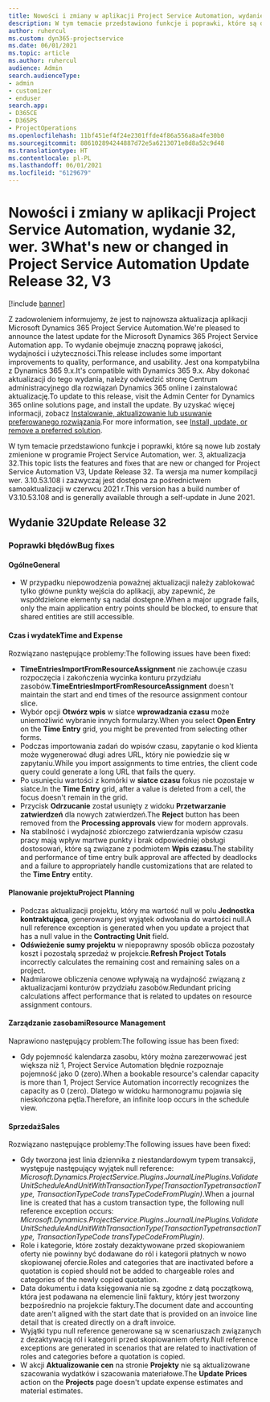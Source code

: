 ```yaml
---
title: Nowości i zmiany w aplikacji Project Service Automation, wydanie 32, wer. 3
description: W tym temacie przedstawiono funkcje i poprawki, które są dostepne w programie Project Service Automation, aktualizacja 32, wer. 3.
author: ruhercul
ms.custom: dyn365-projectservice
ms.date: 06/01/2021
ms.topic: article
ms.author: ruhercul
audience: Admin
search.audienceType:
- admin
- customizer
- enduser
search.app:
- D365CE
- D365PS
- ProjectOperations
ms.openlocfilehash: 11bf451ef4f24e2301ffde4f86a556a8a4fe30b0
ms.sourcegitcommit: 886102894244887d72e5a6213071e8d8a52c9d48
ms.translationtype: HT
ms.contentlocale: pl-PL
ms.lasthandoff: 06/01/2021
ms.locfileid: "6129679"
---
```

# <a name="whats-new-or-changed-in-project-service-automation-update-release-32-v3"></a><span data-ttu-id="d57a3-103">Nowości i zmiany w aplikacji Project Service Automation, wydanie 32, wer. 3</span><span class="sxs-lookup"><span data-stu-id="d57a3-103">What's new or changed in Project Service Automation Update Release 32, V3</span></span>

[!include [banner](../includes/psa-now-project-operations.md)]

<span data-ttu-id="d57a3-104">Z zadowoleniem informujemy, że jest to najnowsza aktualizacja aplikacji Microsoft Dynamics 365 Project Service Automation.</span><span class="sxs-lookup"><span data-stu-id="d57a3-104">We're pleased to announce the latest update for the Microsoft Dynamics 365 Project Service Automation app.</span></span> <span data-ttu-id="d57a3-105">To wydanie obejmuje znaczną poprawę jakości, wydajności i użyteczności.</span><span class="sxs-lookup"><span data-stu-id="d57a3-105">This release includes some important improvements to quality, performance, and usability.</span></span> <span data-ttu-id="d57a3-106">Jest ona kompatybilna z Dynamics 365 9.x.</span><span class="sxs-lookup"><span data-stu-id="d57a3-106">It's compatible with Dynamics 365 9.x.</span></span> <span data-ttu-id="d57a3-107">Aby dokonać aktualizacji do tego wydania, należy odwiedzić stronę Centrum administracyjnego dla rozwiązań Dynamics 365 online i zainstalować aktualizację.</span><span class="sxs-lookup"><span data-stu-id="d57a3-107">To update to this release, visit the Admin Center for Dynamics 365 online solutions page, and install the update.</span></span> <span data-ttu-id="d57a3-108">By uzyskać więcej informacji, zobacz [Instalowanie, aktualizowanie lub usuwanie preferowanego rozwiązania](/power-platform/admin/install-remove-preferred-solution).</span><span class="sxs-lookup"><span data-stu-id="d57a3-108">For more information, see [Install, update, or remove a preferred solution](/power-platform/admin/install-remove-preferred-solution).</span></span>

<span data-ttu-id="d57a3-109">W tym temacie przedstawiono funkcje i poprawki, które są nowe lub zostały zmienione w programie Project Service Automation, wer. 3, aktualizacja 32.</span><span class="sxs-lookup"><span data-stu-id="d57a3-109">This topic lists the features and fixes that are new or changed for Project Service Automation V3, Update Release 32.</span></span> <span data-ttu-id="d57a3-110">Ta wersja ma numer kompilacji wer. 3.10.53.108 i zazwyczaj jest dostępna za pośrednictwem samoaktualizacji w czerwcu 2021 r.</span><span class="sxs-lookup"><span data-stu-id="d57a3-110">This version has a build number of V3.10.53.108 and is generally available through a self-update in June 2021.</span></span>

## <a name="update-release-32"></a><span data-ttu-id="d57a3-111">Wydanie 32</span><span class="sxs-lookup"><span data-stu-id="d57a3-111">Update Release 32</span></span>

### <a name="bug-fixes"></a><span data-ttu-id="d57a3-112">Poprawki błędów</span><span class="sxs-lookup"><span data-stu-id="d57a3-112">Bug fixes</span></span>

#### <a name="general"></a><span data-ttu-id="d57a3-113">Ogólne</span><span class="sxs-lookup"><span data-stu-id="d57a3-113">General</span></span>

- <span data-ttu-id="d57a3-114">W przypadku niepowodzenia poważnej aktualizacji należy zablokować tylko główne punkty wejścia do aplikacji, aby zapewnić, że współdzielone elementy są nadal dostępne.</span><span class="sxs-lookup"><span data-stu-id="d57a3-114">When a major upgrade fails, only the main application entry points should be blocked, to ensure that shared entities are still accessible.</span></span>

#### <a name="time-and-expense"></a><span data-ttu-id="d57a3-115">Czas i wydatek</span><span class="sxs-lookup"><span data-stu-id="d57a3-115">Time and Expense</span></span>

<span data-ttu-id="d57a3-116">Rozwiązano następujące problemy:</span><span class="sxs-lookup"><span data-stu-id="d57a3-116">The following issues have been fixed:</span></span>

- <span data-ttu-id="d57a3-117">**TimeEntriesImportFromResourceAssignment** nie zachowuje czasu rozpoczęcia i zakończenia wycinka konturu przydziału zasobów.</span><span class="sxs-lookup"><span data-stu-id="d57a3-117">**TimeEntriesImportFromResourceAssignment** doesn't maintain the start and end times of the resource assignment contour slice.</span></span>
- <span data-ttu-id="d57a3-118">Wybór opcji **Otwórz wpis** w siatce **wprowadzania czasu** może uniemożliwić wybranie innych formularzy.</span><span class="sxs-lookup"><span data-stu-id="d57a3-118">When you select **Open Entry** on the **Time Entry** grid, you might be prevented from selecting other forms.</span></span>
- <span data-ttu-id="d57a3-119">Podczas importowania zadań do wpisów czasu, zapytanie o kod klienta może wygenerować długi adres URL, który nie powiedzie się w zapytaniu.</span><span class="sxs-lookup"><span data-stu-id="d57a3-119">While you import assignments to time entries, the client code query could generate a long URL that fails the query.</span></span>
- <span data-ttu-id="d57a3-120">Po usunięciu wartości z komórki w **siatce czasu** fokus nie pozostaje w siatce.</span><span class="sxs-lookup"><span data-stu-id="d57a3-120">In the **Time Entry** grid, after a value is deleted from a cell, the focus doesn't remain in the grid.</span></span>
- <span data-ttu-id="d57a3-121">Przycisk **Odrzucanie** został usunięty z widoku **Przetwarzanie zatwierdzeń** dla nowych zatwierdzeń.</span><span class="sxs-lookup"><span data-stu-id="d57a3-121">The **Reject** button has been removed from the **Processing approvals** view for modern approvals.</span></span>
- <span data-ttu-id="d57a3-122">Na stabilność i wydajność zbiorczego zatwierdzania wpisów czasu pracy mają wpływ martwe punkty i brak odpowiedniej obsługi dostosowań, które są związane z podmiotem **Wpis czasu**.</span><span class="sxs-lookup"><span data-stu-id="d57a3-122">The stability and performance of time entry bulk approval are affected by deadlocks and a failure to appropriately handle customizations that are related to the **Time Entry** entity.</span></span>

#### <a name="project-planning"></a><span data-ttu-id="d57a3-123">Planowanie projektu</span><span class="sxs-lookup"><span data-stu-id="d57a3-123">Project Planning</span></span>

- <span data-ttu-id="d57a3-124">Podczas aktualizacji projektu, który ma wartość null w polu **Jednostka kontraktująca**, generowany jest wyjątek odwołania do wartości null.</span><span class="sxs-lookup"><span data-stu-id="d57a3-124">A null reference exception is generated when you update a project that has a null value in the **Contracting Unit** field.</span></span>
- <span data-ttu-id="d57a3-125">**Odświeżenie sumy projektu** w niepoprawny sposób oblicza pozostały koszt i pozostałą sprzedaż w projekcie.</span><span class="sxs-lookup"><span data-stu-id="d57a3-125">**Refresh Project Totals** incorrectly calculates the remaining cost and remaining sales on a project.</span></span>
- <span data-ttu-id="d57a3-126">Nadmiarowe obliczenia cenowe wpływają na wydajność związaną z aktualizacjami konturów przydziału zasobów.</span><span class="sxs-lookup"><span data-stu-id="d57a3-126">Redundant pricing calculations affect performance that is related to updates on resource assignment contours.</span></span>

#### <a name="resource-management"></a><span data-ttu-id="d57a3-127">Zarządzanie zasobami</span><span class="sxs-lookup"><span data-stu-id="d57a3-127">Resource Management</span></span>

<span data-ttu-id="d57a3-128">Naprawiono następujący problem:</span><span class="sxs-lookup"><span data-stu-id="d57a3-128">The following issue has been fixed:</span></span>

- <span data-ttu-id="d57a3-129">Gdy pojemność kalendarza zasobu, który można zarezerwować jest większa niż 1, Project Service Automation błędnie rozpoznaje pojemność jako 0 (zero).</span><span class="sxs-lookup"><span data-stu-id="d57a3-129">When a bookable resource's calendar capacity is more than 1, Project Service Automation incorrectly recognizes the capacity as 0 (zero).</span></span> <span data-ttu-id="d57a3-130">Dlatego w widoku harmonogramu pojawia się nieskończona pętla.</span><span class="sxs-lookup"><span data-stu-id="d57a3-130">Therefore, an infinite loop occurs in the schedule view.</span></span>

#### <a name="sales"></a><span data-ttu-id="d57a3-131">Sprzedaż</span><span class="sxs-lookup"><span data-stu-id="d57a3-131">Sales</span></span>

<span data-ttu-id="d57a3-132">Rozwiązano następujące problemy:</span><span class="sxs-lookup"><span data-stu-id="d57a3-132">The following issues have been fixed:</span></span>

- <span data-ttu-id="d57a3-133">Gdy tworzona jest linia dziennika z niestandardowym typem transakcji, występuje następujący wyjątek null reference: *Microsoft.Dynamics.ProjectService.Plugins.JournalLinePlugins.ValidateUnitScheduleAndUnitWithTransactionType(TransactionTypetransactionType, TransactionTypeCode transTypeCodeFromPlugin)*.</span><span class="sxs-lookup"><span data-stu-id="d57a3-133">When a journal line is created that has a custom transaction type, the following null reference exception occurs: *Microsoft.Dynamics.ProjectService.Plugins.JournalLinePlugins.ValidateUnitScheduleAndUnitWithTransactionType(TransactionTypetransactionType, TransactionTypeCode transTypeCodeFromPlugin)*.</span></span>
- <span data-ttu-id="d57a3-134">Role i kategorie, które zostały dezaktywowane przed skopiowaniem oferty nie powinny być dodawane do ról i kategorii płatnych w nowo skopiowanej ofercie.</span><span class="sxs-lookup"><span data-stu-id="d57a3-134">Roles and categories that are inactivated before a quotation is copied should not be added to chargeable roles and categories of the newly copied quotation.</span></span>
- <span data-ttu-id="d57a3-135">Data dokumentu i data księgowania nie są zgodne z datą początkową, która jest podawana na elemencie linii faktury, który jest tworzony bezpośrednio na projekcie faktury.</span><span class="sxs-lookup"><span data-stu-id="d57a3-135">The document date and accounting date aren't aligned with the start date that is provided on an invoice line detail that is created directly on a draft invoice.</span></span>
- <span data-ttu-id="d57a3-136">Wyjątki typu null reference generowane są w scenariuszach związanych z dezaktywacją ról i kategorii przed skopiowaniem oferty.</span><span class="sxs-lookup"><span data-stu-id="d57a3-136">Null reference exceptions are generated in scenarios that are related to inactivation of roles and categories before a quotation is copied.</span></span>
- <span data-ttu-id="d57a3-137">W akcji **Aktualizowanie cen** na stronie **Projekty** nie są aktualizowane szacowania wydatków i szacowania materiałowe.</span><span class="sxs-lookup"><span data-stu-id="d57a3-137">The **Update Prices** action on the **Projects** page doesn't update expense estimates and material estimates.</span></span>
